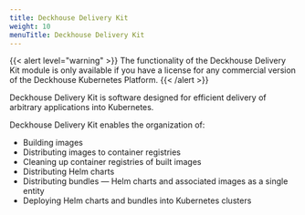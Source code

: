 ```yaml
---
title: Deckhouse Delivery Kit
weight: 10
menuTitle: Deckhouse Delivery Kit
---
```


{{< alert level="warning" >}}
The functionality of the Deckhouse Delivery Kit module is only available if you have a license for any commercial version of the Deckhouse Kubernetes Platform.
{{< /alert >}}

Deckhouse Delivery Kit is software designed for efficient delivery of arbitrary applications into Kubernetes.

Deckhouse Delivery Kit enables the organization of:

* Building images
* Distributing images to container registries
* Cleaning up container registries of built images
* Distributing Helm charts
* Distributing bundles — Helm charts and associated images as a single entity
* Deploying Helm charts and bundles into Kubernetes clusters
